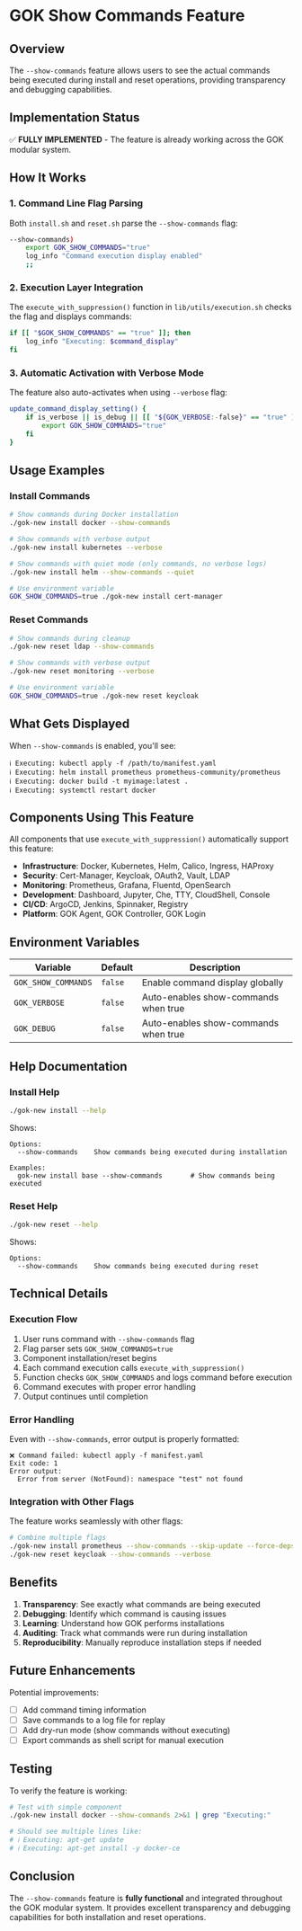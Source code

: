 # GOK Show Commands Feature

## Overview
The `--show-commands` feature allows users to see the actual commands being executed during install and reset operations, providing transparency and debugging capabilities.

## Implementation Status
✅ **FULLY IMPLEMENTED** - The feature is already working across the GOK modular system.

## How It Works

### 1. Command Line Flag Parsing
Both `install.sh` and `reset.sh` parse the `--show-commands` flag:

```bash
--show-commands)
    export GOK_SHOW_COMMANDS="true"
    log_info "Command execution display enabled"
    ;;
```

### 2. Execution Layer Integration
The `execute_with_suppression()` function in `lib/utils/execution.sh` checks the flag and displays commands:

```bash
if [[ "$GOK_SHOW_COMMANDS" == "true" ]]; then
    log_info "Executing: $command_display"
fi
```

### 3. Automatic Activation with Verbose Mode
The feature also auto-activates when using `--verbose` flag:

```bash
update_command_display_setting() {
    if is_verbose || is_debug || [[ "${GOK_VERBOSE:-false}" == "true" ]]; then
        export GOK_SHOW_COMMANDS="true"
    fi
}
```

## Usage Examples

### Install Commands
```bash
# Show commands during Docker installation
./gok-new install docker --show-commands

# Show commands with verbose output
./gok-new install kubernetes --verbose

# Show commands with quiet mode (only commands, no verbose logs)
./gok-new install helm --show-commands --quiet

# Use environment variable
GOK_SHOW_COMMANDS=true ./gok-new install cert-manager
```

### Reset Commands
```bash
# Show commands during cleanup
./gok-new reset ldap --show-commands

# Show commands with verbose output
./gok-new reset monitoring --verbose

# Use environment variable
GOK_SHOW_COMMANDS=true ./gok-new reset keycloak
```

## What Gets Displayed

When `--show-commands` is enabled, you'll see:

```
ℹ Executing: kubectl apply -f /path/to/manifest.yaml
ℹ Executing: helm install prometheus prometheus-community/prometheus
ℹ Executing: docker build -t myimage:latest .
ℹ Executing: systemctl restart docker
```

## Components Using This Feature

All components that use `execute_with_suppression()` automatically support this feature:

- **Infrastructure**: Docker, Kubernetes, Helm, Calico, Ingress, HAProxy
- **Security**: Cert-Manager, Keycloak, OAuth2, Vault, LDAP
- **Monitoring**: Prometheus, Grafana, Fluentd, OpenSearch
- **Development**: Dashboard, Jupyter, Che, TTY, CloudShell, Console
- **CI/CD**: ArgoCD, Jenkins, Spinnaker, Registry
- **Platform**: GOK Agent, GOK Controller, GOK Login

## Environment Variables

| Variable | Default | Description |
|----------|---------|-------------|
| `GOK_SHOW_COMMANDS` | `false` | Enable command display globally |
| `GOK_VERBOSE` | `false` | Auto-enables show-commands when true |
| `GOK_DEBUG` | `false` | Auto-enables show-commands when true |

## Help Documentation

### Install Help
```bash
./gok-new install --help
```

Shows:
```
Options:
  --show-commands    Show commands being executed during installation

Examples:
  gok-new install base --show-commands       # Show commands being executed
```

### Reset Help
```bash
./gok-new reset --help
```

Shows:
```
Options:
  --show-commands    Show commands being executed during reset
```

## Technical Details

### Execution Flow
1. User runs command with `--show-commands` flag
2. Flag parser sets `GOK_SHOW_COMMANDS=true`
3. Component installation/reset begins
4. Each command execution calls `execute_with_suppression()`
5. Function checks `GOK_SHOW_COMMANDS` and logs command before execution
6. Command executes with proper error handling
7. Output continues until completion

### Error Handling
Even with `--show-commands`, error output is properly formatted:

```
❌ Command failed: kubectl apply -f manifest.yaml
Exit code: 1
Error output:
  Error from server (NotFound): namespace "test" not found
```

### Integration with Other Flags
The feature works seamlessly with other flags:

```bash
# Combine multiple flags
./gok-new install prometheus --show-commands --skip-update --force-deps
./gok-new reset keycloak --show-commands --verbose
```

## Benefits

1. **Transparency**: See exactly what commands are being executed
2. **Debugging**: Identify which command is causing issues
3. **Learning**: Understand how GOK performs installations
4. **Auditing**: Track what commands were run during installation
5. **Reproducibility**: Manually reproduce installation steps if needed

## Future Enhancements

Potential improvements:
- [ ] Add command timing information
- [ ] Save commands to a log file for replay
- [ ] Add dry-run mode (show commands without executing)
- [ ] Export commands as shell script for manual execution

## Testing

To verify the feature is working:

```bash
# Test with simple component
./gok-new install docker --show-commands 2>&1 | grep "Executing:"

# Should see multiple lines like:
# ℹ Executing: apt-get update
# ℹ Executing: apt-get install -y docker-ce
```

## Conclusion

The `--show-commands` feature is **fully functional** and integrated throughout the GOK modular system. It provides excellent transparency and debugging capabilities for both installation and reset operations.
